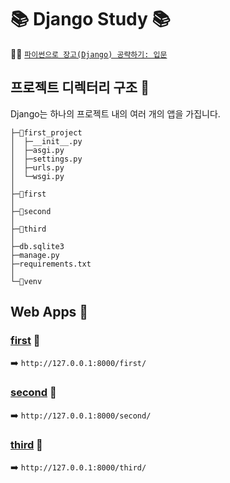 📚 __Django Study__ 📚
=========================
👩‍🏫 [`파이썬으로 장고(Django) 공략하기: 입문`](https://www.inflearn.com/course/django-course/) <br/>

## __프로젝트 디렉터리 구조__ 📖<br/>
Django는 하나의 프로젝트 내의 여러 개의 앱을 가집니다.<br/>
```
├─📁first_project
│  ├─__init__.py
│  ├─asgi.py
│  ├─settings.py
│  ├─urls.py
│  └─wsgi.py
│
├─📁first
│
├─📁second
│
├─📁third
│
├─db.sqlite3
├─manage.py
├─requirements.txt
│
└─📁venv
```

## __Web Apps__ 📖<br/>
### [__first__](https://github.com/cje1903/Django_Study/blob/master/first_web_app.md) 📖<br/>
➡️ `http://127.0.0.1:8000/first/`<br/>
### [__second__](https://github.com/cje1903/Django_Study/blob/master/second_web_app.md) 📖<br/>
➡️ `http://127.0.0.1:8000/second/`<br/>
### [__third__](https://github.com/cje1903/Django_Study/blob/master/third_web_app.md) 📖<br/>
➡️ `http://127.0.0.1:8000/third/`<br/>
